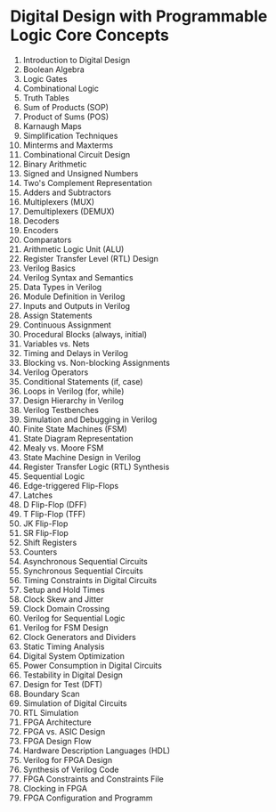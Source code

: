 # Digital Design with Programmable Logic Core Concepts

1. Introduction to Digital Design
2. Boolean Algebra
3. Logic Gates
4. Combinational Logic
5. Truth Tables
6. Sum of Products (SOP)
7. Product of Sums (POS)
8. Karnaugh Maps
9. Simplification Techniques
10. Minterms and Maxterms
11. Combinational Circuit Design
12. Binary Arithmetic
13. Signed and Unsigned Numbers
14. Two's Complement Representation
15. Adders and Subtractors
16. Multiplexers (MUX)
17. Demultiplexers (DEMUX)
18. Decoders
19. Encoders
20. Comparators
21. Arithmetic Logic Unit (ALU)
22. Register Transfer Level (RTL) Design
23. Verilog Basics
24. Verilog Syntax and Semantics
25. Data Types in Verilog
26. Module Definition in Verilog
27. Inputs and Outputs in Verilog
28. Assign Statements
29. Continuous Assignment
30. Procedural Blocks (always, initial)
31. Variables vs. Nets
32. Timing and Delays in Verilog
33. Blocking vs. Non-blocking Assignments
34. Verilog Operators
35. Conditional Statements (if, case)
36. Loops in Verilog (for, while)
37. Design Hierarchy in Verilog
38. Verilog Testbenches
39. Simulation and Debugging in Verilog
40. Finite State Machines (FSM)
41. State Diagram Representation
42. Mealy vs. Moore FSM
43. State Machine Design in Verilog
44. Register Transfer Logic (RTL) Synthesis
45. Sequential Logic
46. Edge-triggered Flip-Flops
47. Latches
48. D Flip-Flop (DFF)
49. T Flip-Flop (TFF)
50. JK Flip-Flop
51. SR Flip-Flop
52. Shift Registers
53. Counters
54. Asynchronous Sequential Circuits
55. Synchronous Sequential Circuits
56. Timing Constraints in Digital Circuits
57. Setup and Hold Times
58. Clock Skew and Jitter
59. Clock Domain Crossing
60. Verilog for Sequential Logic
61. Verilog for FSM Design
62. Clock Generators and Dividers
63. Static Timing Analysis
64. Digital System Optimization
65. Power Consumption in Digital Circuits
66. Testability in Digital Design
67. Design for Test (DFT)
68. Boundary Scan
69. Simulation of Digital Circuits
70. RTL Simulation
71. FPGA Architecture
72. FPGA vs. ASIC Design
73. FPGA Design Flow
74. Hardware Description Languages (HDL)
75. Verilog for FPGA Design
76. Synthesis of Verilog Code
77. FPGA Constraints and Constraints File
78. Clocking in FPGA
79. FPGA Configuration and Programm

